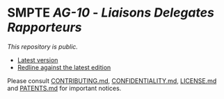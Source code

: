 # SMPTE _AG-10_ - _Liaisons Delegates Rapporteurs_

_This repository is *public*._

* [Latest version](https://doc.smpte-doc.org/ag-10/main/)
* [Redline against the latest edition](https://doc.smpte-doc.org/ag-10/main/pub-rl.html)

Please consult [CONTRIBUTING.md](./CONTRIBUTING.md), [CONFIDENTIALITY.md](./CONFIDENTIALITY.md), [LICENSE.md](./LICENSE.md) and
[PATENTS.md](./PATENTS.md) for important notices.